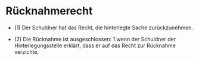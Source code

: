 # Rücknahmerecht

- (1) Der Schuldner hat das Recht, die hinterlegte Sache zurückzunehmen.

- (2) Die Rücknahme ist ausgeschlossen: 1.wenn der Schuldner der Hinterlegungsstelle erklärt, dass er auf das Recht zur Rücknahme verzichte,

